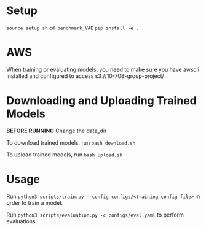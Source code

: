 # Setup
`source setup.sh`
`cd benchmark_VAE`
`pip install -e .`


# AWS
When training or evaluating models, you need to make sure you have awscli installed and configured to access s3://10-708-group-project/

# Downloading and Uploading Trained Models
**BEFORE RUNNING** Change the data_dir

To download trained models, run `bash download.sh` 

To upload trained models, run `bash upload.sh`

# Usage
Run `python3 scripts/train.py --config configs/<training config file>` in order to train a model.

Run `python3 scripts/evaluation.py -c configs/eval.yaml` to perform evaluations.

